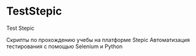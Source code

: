 # TestStepic
Test Stepic

Скрипты по прохождению учебы на платформе Stepic
Автоматизация тестирования с помощью Selenium и Python
